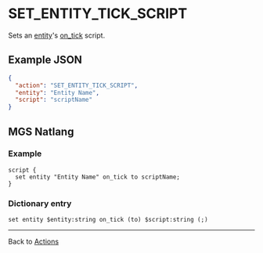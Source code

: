 # SET_ENTITY_TICK_SCRIPT

Sets an [entity](../entities)'s [on_tick](../scripts/on_tick) script.

## Example JSON

```json
{
  "action": "SET_ENTITY_TICK_SCRIPT",
  "entity": "Entity Name",
  "script": "scriptName"
}
```

## MGS Natlang

### Example

```mgs
script {
  set entity "Entity Name" on_tick to scriptName;
}
```

### Dictionary entry

```
set entity $entity:string on_tick (to) $script:string (;)
```

---

Back to [Actions](../actions)
